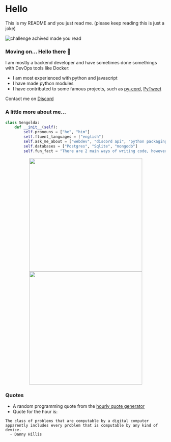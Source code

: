 # Hello

This is my README and you just read me. (please keep reading this is just a joke)

![challenge achived made you read](https://i.imgur.com/LCJE6Nq.png)


### Moving on... Hello there 👋

I am mostly a backend developer and have sometimes done somethings with DevOps tools like Docker:
  - I am most experienced with python and javascript
  - I have made python modules
  - I have contributed to some famous projects, such as [py-cord](https://github.com/Pycord-Development/pycord/pulls?q=is%3Apr+author%3ASengolda+), [PyTweet](https://github.com/PyTweet/PyTweet/pulls?q=is%3Apr+author%3ASengolda)

Contact me on [Discord](https://discord.com/users/739443421202087966)

### A little more about me...

```py
class Sengolda:
    def __init__(self):
        self.pronouns = ["he", "him"]
        self.fluent_languages = ["english"]
        self.ask_me_about = ["webdev", "discord api", "python packaging"]
        self.databases = ["Postgres", "Sqlite", "mongodb"]
        self.fun_fact = "There are 2 main ways of writing code, however the way to write error-free code is the 3rd way"
```


<p align='center'>
    <a href="#"><img src="https://github-readme-stats.vercel.app/api?username=Sengolda&show_icons=true&count_private=true&theme=dark&line_height=31.5" width="355"></a>
    <a href="#"><img src="https://github-readme-stats.vercel.app/api/top-langs/?username=Sengolda&layout=compact&theme=dark&hide=HTML,CSS,Jupyter%20notebook" width="355"></a>
</p>  



### Quotes
- A random programming quote from the [hourly quote generator](auto_update.py) 
- Quote for the hour is:

```
The class of problems that are computable by a digital computer apparently includes every problem that is computable by any kind of device.
  - Danny Hillis
```

